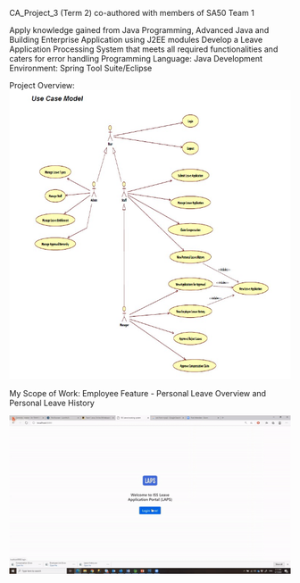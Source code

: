 CA_Project_3 (Term 2) co-authored with members of SA50 Team 1

Apply knowledge gained from Java Programming, Advanced Java and Building Enterprise Application using J2EE modules
Develop a Leave Application Processing System that meets all required functionalities and caters for error handling
Programming Language: Java
Development Environment: Spring Tool Suite/Eclipse

Project Overview:
![Leave Application_Processing_System_Use_Case_Model](demo/CA_Project_3_Use_Case_Model.jpg)

My Scope of Work: Employee Feature - Personal Leave Overview and Personal Leave History

![Leave Application_Processing System_Leave_Overview_and_History](demo/CA_Project_3_View_Leave_&_History.gif)
